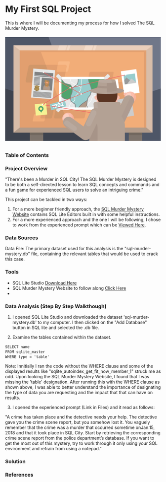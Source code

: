 # My First SQL Project 

This is where I will be documenting my process for how I solved The SQL Murder Mystery.

###### ![Dashboard](174092-clue-illustration.png)

### Table of Contents 


### Project Overview

"There's been a Murder in SQL City! The SQL Murder Mystery is designed to be both a self-directed lesson to learn SQL concepts and commands and a fun game for experienced SQL users to solve an intriguing crime."

This project can be tackled in two ways: 
1. For a more beginner friendly approach, the [SQL Murder Mystery Website](https://mystery.knightlab.com) contains SQL Lite Editors built in with some helpful instructions. 
2. For a more experienced approach and the one I will be following, I chose to work from the experienced prompt which can be [Viewed Here](prompt_experienced.pdf).

### Data Sources

Data File: The primary dataset used for this analysis is the "sql-murder-mystery.db" file, containing the relevant tables that would be used to crack this case. 

### Tools

- SQL Lite Studio [Download Here](https://sqlitestudio.pl)
- SQL Murder Mystery Website to follow along [Click Here](https://mystery.knightlab.com/#experienced)
- 
### Data Analysis (Step By Step Walkthough)

1. I opened SQL Lite Studio and downloaded the dataset 'sql-murder-mystery.db' to my computer. I then clicked on the "Add Database" button in SQL lite and selected the .db file.

2. Examine the tables contained within the dataset.

```
SELECT name 
FROM sqlite_master
WHERE type = 'table'
```

Note: Innitially I ran the code without the WHERE clause and some of the displayed results like "sqlite_autoindex_get_fit_now_member_1" struck me as odd. Upon looking the SQL Murder Mystery Website, I found that I was missing the 'table' designation. After running this with the WHERE clause as shown above, I was able to better understand the importance of designating the type of data you are requesting and the impact that that can have on results.

3. I opened the experienced prompt (Link in Files) and it read as follows:

"A crime has taken place and the detective needs your help. The detective gave you the crime scene report, but you somehow lost it. You vaguely remember that the crime was a ​murder​ that occurred sometime on ​Jan.15, 2018​ and that it took place in ​SQL City​. Start by retrieving the corresponding crime scene report from the police department’s database. If you want to get the most out of this mystery, try to work through it only using your SQL environment and refrain from using a notepad."

### Solution

### References
